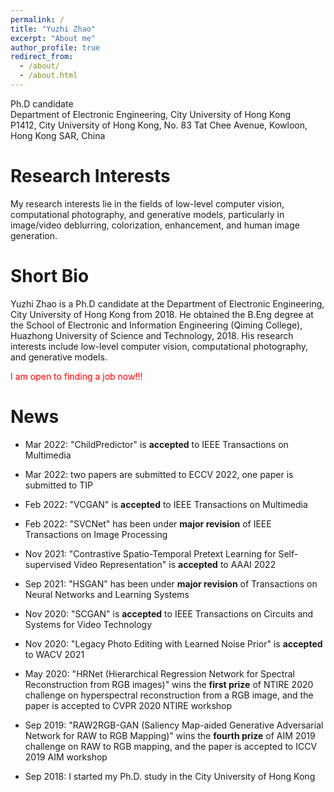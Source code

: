 ```yaml
---
permalink: /
title: "Yuzhi Zhao"
excerpt: "About me"
author_profile: true
redirect_from: 
  - /about/
  - /about.html
---
```


Ph.D candidate <br>
Department of Electronic Engineering, City University of Hong Kong <br>
P1412, City University of Hong Kong, No. 83 Tat Chee Avenue, Kowloon, Hong Kong SAR, China

**Research Interests**
======
My research interests lie in the fields of low-level computer vision, computational photography, and generative models, particularly in image/video deblurring, colorization, enhancement, and human image generation. 

**Short Bio**
======
Yuzhi Zhao is a Ph.D candidate at the Department of Electronic Engineering, City University of Hong Kong from 2018. He obtained the B.Eng degree at the School of Electronic and Information Engineering (Qiming College), Huazhong University of Science and Technology, 2018. His research interests include low-level computer vision, computational photography, and generative models.

<font color='red'>I am open to finding a job now!!!</font>

**News**
======
- Mar 2022: "ChildPredictor" is **accepted** to IEEE Transactions on Multimedia

- Mar 2022: two papers are submitted to ECCV 2022, one paper is submitted to TIP

- Feb 2022: "VCGAN" is **accepted** to IEEE Transactions on Multimedia

- Feb 2022: "SVCNet" has been under **major revision** of IEEE Transactions on Image Processing

- Nov 2021: "Contrastive Spatio-Temporal Pretext Learning for Self-supervised Video Representation" is **accepted** to AAAI 2022

- Sep 2021: "HSGAN" has been under **major revision** of Transactions on Neural Networks and Learning Systems

- Nov 2020: "SCGAN" is **accepted** to IEEE Transactions on Circuits and Systems for Video Technology

- Nov 2020: "Legacy Photo Editing with Learned Noise Prior" is **accepted** to WACV 2021

- May 2020: "HRNet (Hierarchical Regression Network for Spectral Reconstruction from RGB images)" wins the **first prize** of NTIRE 2020 challenge on hyperspectral reconstruction from a RGB image, and the paper is accepted to CVPR 2020 NTIRE workshop

- Sep 2019: "RAW2RGB-GAN (Saliency Map-aided Generative Adversarial Network for RAW to RGB Mapping)" wins the **fourth prize** of AIM 2019 challenge on RAW to RGB mapping, and the paper is accepted to ICCV 2019 AIM workshop

- Sep 2018: I started my Ph.D. study in the City University of Hong Kong

